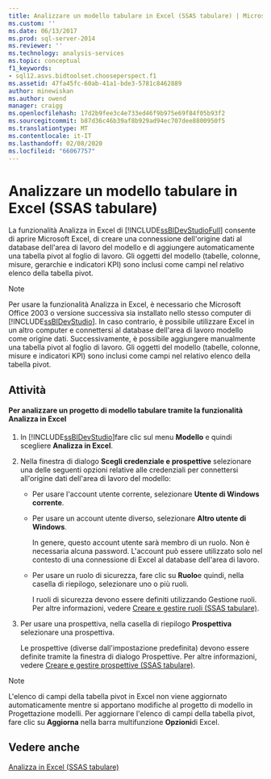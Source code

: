 ```yaml
---
title: Analizzare un modello tabulare in Excel (SSAS tabulare) | Microsoft Docs
ms.custom: ''
ms.date: 06/13/2017
ms.prod: sql-server-2014
ms.reviewer: ''
ms.technology: analysis-services
ms.topic: conceptual
f1_keywords:
- sql12.asvs.bidtoolset.chooseperspect.f1
ms.assetid: 47fa45fc-60ab-41a1-bde3-5781c8462889
author: minewiskan
ms.author: owend
manager: craigg
ms.openlocfilehash: 17d2b9fee3c4e733ed46f9b975e69f84f05b93f2
ms.sourcegitcommit: b87d36c46b39af8b929ad94ec707dee8800950f5
ms.translationtype: MT
ms.contentlocale: it-IT
ms.lasthandoff: 02/08/2020
ms.locfileid: "66067757"
---
```

# <a name="analyze-a-tabular-model-in-excel-ssas-tabular"></a>Analizzare un modello tabulare in Excel (SSAS tabulare)
  La funzionalità Analizza in Excel di [!INCLUDE[ssBIDevStudioFull](../../includes/ssbidevstudiofull-md.md)] consente di aprire Microsoft Excel, di creare una connessione dell'origine dati al database dell'area di lavoro del modello e di aggiungere automaticamente una tabella pivot al foglio di lavoro. Gli oggetti del modello (tabelle, colonne, misure, gerarchie e indicatori KPI) sono inclusi come campi nel relativo elenco della tabella pivot.  
  
> [!NOTE]  
>  Per usare la funzionalità Analizza in Excel, è necessario che Microsoft Office 2003 o versione successiva sia installato nello stesso computer di [!INCLUDE[ssBIDevStudio](../../includes/ssbidevstudio-md.md)]. In caso contrario, è possibile utilizzare Excel in un altro computer e connettersi al database dell'area di lavoro modello come origine dati. Successivamente, è possibile aggiungere manualmente una tabella pivot al foglio di lavoro. Gli oggetti del modello (tabelle, colonne, misure e indicatori KPI) sono inclusi come campi nel relativo elenco della tabella pivot.  
  
## <a name="tasks"></a>Attività  
  
#### <a name="to-analyze-a-tabular-model-project-by-using-the-analyze-in-excel-feature"></a>Per analizzare un progetto di modello tabulare tramite la funzionalità Analizza in Excel  
  
1.  In [!INCLUDE[ssBIDevStudio](../../includes/ssbidevstudio-md.md)]fare clic sul menu **Modello** e quindi scegliere **Analizza in Excel**.  
  
2.  Nella finestra di dialogo **Scegli credenziale e prospettive** selezionare una delle seguenti opzioni relative alle credenziali per connettersi all'origine dati dell'area di lavoro del modello:  
  
    -   Per usare l'account utente corrente, selezionare **Utente di Windows corrente**.  
  
    -   Per usare un account utente diverso, selezionare **Altro utente di Windows**.  
  
         In genere, questo account utente sarà membro di un ruolo. Non è necessaria alcuna password. L'account può essere utilizzato solo nel contesto di una connessione di Excel al database dell'area di lavoro.  
  
    -   Per usare un ruolo di sicurezza, fare clic su **Ruolo**e quindi, nella casella di riepilogo, selezionare uno o più ruoli.  
  
         I ruoli di sicurezza devono essere definiti utilizzando Gestione ruoli. Per altre informazioni, vedere [Creare e gestire ruoli &#40;SSAS tabulare&#41;](roles-ssas-tabular.md).  
  
3.  Per usare una prospettiva, nella casella di riepilogo **Prospettiva** selezionare una prospettiva.  
  
     Le prospettive (diverse dall'impostazione predefinita) devono essere definite tramite la finestra di dialogo Prospettive. Per altre informazioni, vedere [Creare e gestire prospettive &#40;SSAS tabulare&#41;](perspectives-ssas-tabular.md).  
  
> [!NOTE]  
>  L'elenco di campi della tabella pivot in Excel non viene aggiornato automaticamente mentre si apportano modifiche al progetto di modello in Progettazione modelli. Per aggiornare l'elenco di campi della tabella pivot, fare clic su **Aggiorna** nella barra multifunzione **Opzioni**di Excel.  
  
## <a name="see-also"></a>Vedere anche  
 [Analizza in Excel &#40;SSAS tabulare&#41;](analyze-in-excel-ssas-tabular.md)  
  
  
